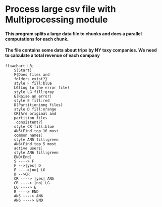 # Process large csv file with Multiprocessing module

#### This program splits a large data file to chunks and does a parallel computations for each chunk.
#### The file contains some data about trips by NY taxy companies. We need to calculate a total revenue of each company



```mermaid
flowchart LR;
    S(Start)
    F{Does files and 
    folders exist?}
    style F fill:blue
    LG(Log to the error file)
    style LG fill:gray
    E(Raise an error)
    style E fill:red
    D(Partitioninng files)
    style D fill:orange
    CR{Are original and
    partition files
     consistent?}
    style CR fill:blue
    AN5(Find top 10 most 
    common names)
    style AN5 fill:green
    AN6(Find top 5 most 
    active users)
    style AN6 fill:green
    END(End)
    S ----> F
    F -->|yes| D
    F ---->|no| LG
    D -->CR
    CR ----> |yes| AN5
    CR ----> |no| LG
    LG ----> E
    E ----> END
    AN5 ----> AN6
    AN6 ----> END

```